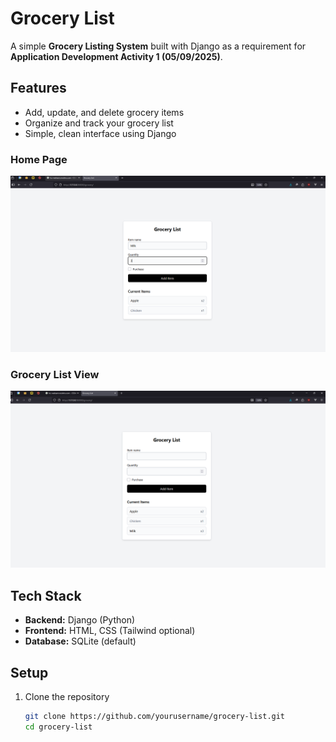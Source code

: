 # Grocery List

A simple **Grocery Listing System** built with Django as a requirement for **Application Development Activity 1 (05/09/2025)**.

## Features

- Add, update, and delete grocery items
- Organize and track your grocery list
- Simple, clean interface using Django

### Home Page

![Add Item](screenshots/1.png)

### Grocery List View

![Grocery List](screenshots/2.png)

## Tech Stack

- **Backend:** Django (Python)
- **Frontend:** HTML, CSS (Tailwind optional)
- **Database:** SQLite (default)

## Setup

1. Clone the repository
   ```bash
   git clone https://github.com/yourusername/grocery-list.git
   cd grocery-list
   ```

